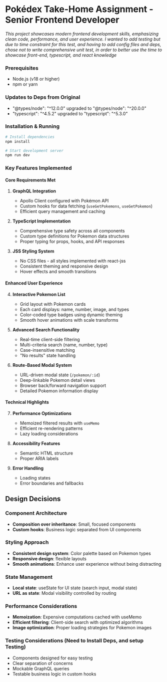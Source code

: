 # Pokédex Take-Home Assignment - Senior Frontend Developer

_This project showcases modern frontend development skills, emphasizing clean code, performance, and user experience. I wanted to add testing but due to time constraint for this test, and having to add config files and deps, chose not to write comprehensive unit test, in order to better use the time to showcase front-end, typescript, and react knowledge_

### Prerequisites

- Node.js (v18 or higher)
- npm or yarn

### Updates to Deps from Original

- "@types/node": "^12.0.0" upgraded to "@types/node": "^20.0.0"
- "typescript": "^4.5.2" upgraded to "typescript": "^5.3.0"

### Installation & Running

```bash
# Install dependencies
npm install

# Start development server
npm run dev
```

### Key Features Implemented

#### Core Requirements Met

1. **GraphQL Integration**

   - Apollo Client configured with Pokémon API
   - Custom hooks for data fetching (`useGetPokemons`, `useGetPokemon`)
   - Efficient query management and caching

2. **TypeScript Implementation**

   - Comprehensive type safety across all components
   - Custom type definitions for Pokemon data structures
   - Proper typing for props, hooks, and API responses

3. **JSS Styling System**
   - No CSS files - all styles implemented with react-jss
   - Consistent theming and responsive design
   - Hover effects and smooth transitions

#### Enhanced User Experience

4. **Interactive Pokemon List**

   - Grid layout with Pokemon cards
   - Each card displays: name, number, image, and types
   - Color-coded type badges using dynamic theming
   - Smooth hover animations with scale transforms

5. **Advanced Search Functionality**

   - Real-time client-side filtering
   - Multi-criteria search (name, number, type)
   - Case-insensitive matching
   - "No results" state handling

6. **Route-Based Modal System**
   - URL-driven modal state (`/pokemon/:id`)
   - Deep-linkable Pokemon detail views
   - Browser back/forward navigation support
   - Detailed Pokemon information display

#### Technical Highlights

7. **Performance Optimizations**

   - Memoized filtered results with `useMemo`
   - Efficient re-rendering patterns
   - Lazy loading considerations

8. **Accessibility Features**

   - Semantic HTML structure
   - Proper ARIA labels

9. **Error Handling**
   - Loading states
   - Error boundaries and fallbacks

## Design Decisions

### Component Architecture

- **Composition over inheritance**: Small, focused components
- **Custom hooks**: Business logic separated from UI components

### Styling Approach

- **Consistent design system**: Color palette based on Pokemon types
- **Responsive design**: flexible layouts
- **Smooth animations**: Enhance user experience without being distracting

### State Management

- **Local state**: useState for UI state (search input, modal state)
- **URL as state**: Modal visibility controlled by routing

### Performance Considerations

- **Memoization**: Expensive computations cached with useMemo
- **Efficient filtering**: Client-side search with optimized algorithms
- **Image optimization**: Proper loading strategies for Pokemon images

### Testing Considerations (Need to Install Deps, and setup Testing)

- Components designed for easy testing
- Clear separation of concerns
- Mockable GraphQL queries
- Testable business logic in custom hooks
